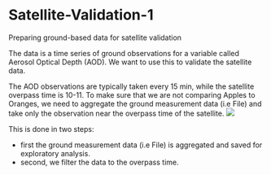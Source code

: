 # Satellite-Validation-1
Preparing ground-based data for satellite validation 



The data is a time series of ground observations for a variable called Aerosol Optical Depth (AOD). We want to use this to validate the satellite data. 

The AOD observations are typically taken every 15 min, while the satellite overpass time is 10-11.
To make sure that we are not comparing Apples to Oranges, we need to aggregate the ground measurement data (i.e File) and take only the observation near the overpass time of the satellite. 
![ ](https://github.com/RawanAloula/Satellite-Validation-1/blob/master/agg%20viz.png)

This is done in two steps:

* first the ground measurement data (i.e File) is aggregated and saved for exploratory analysis. 
* second, we filter the data to the overpass time. 
